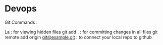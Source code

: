 # Devops


Git Commands :

La : for viewing hidden files
git add . : for committing changes in all files
git remote add origin git@example.git : to connect your local repo to github
 
 
